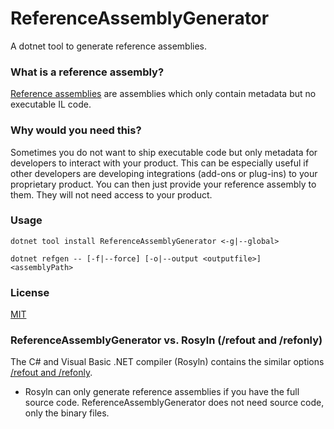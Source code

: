 # ReferenceAssemblyGenerator
A dotnet tool to generate reference assemblies.

### What is a reference assembly?
[Reference assemblies](https://github.com/dotnet/roslyn/blob/master/docs/features/refout.md) are assemblies which only contain metadata but no executable IL code.

### Why would you need this?
Sometimes you do not want to ship executable code but only metadata for developers to interact with your product.
This can be especially useful if other developers are developing integrations (add-ons or plug-ins) to your proprietary product.
You can then just provide your reference assembly to them. They will not need access to your product.

### Usage

`dotnet tool install ReferenceAssemblyGenerator <-g|--global>`

`dotnet refgen -- [-f|--force] [-o|--output <outputfile>] <assemblyPath>`

### License
[MIT](https://github.com/Tyler-IN/ReferenceAssemblyGenerator/blob/master/LICENSE)

### ReferenceAssemblyGenerator vs. Rosyln (/refout and /refonly)
The C# and Visual Basic .NET compiler (Rosyln) contains the similar options [/refout and /refonly](https://github.com/dotnet/roslyn/blob/master/docs/features/refout.md).

* Rosyln can only generate reference assemblies if you have the full source code. ReferenceAssemblyGenerator does not need source code, only the binary files.
